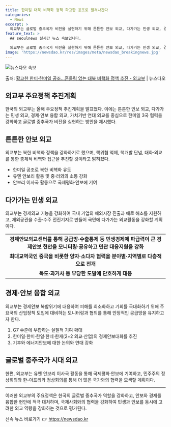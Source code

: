 ```yaml
---
title: 한미일 대북 비핵화 정책 확고한 공조로 펼쳐나간다
categories:
  - News
excerpt: >
  외교부는 글로벌 중추국가 비전을 실현하기 위해 튼튼한 안보 외교, 다가가는 민생 외교, 경제안보 융합 외교,…
feature_text: >
  ## seoulnews 실시간 뉴스 속보입니다.

  외교부는 글로벌 중추국가 비전을 실현하기 위해 튼튼한 안보 외교, 다가가는 민생 외교, 경제안보 융합 외교,…
image: 'https://newsdao.kr/res/images/meta/newsdao_breakingnews.jpg'
---
```


![뉴스다오 속보](https://newsdao.kr/res/images/meta/newsdao_breakingnews.jpg)

<p>출처: <a href="https://newsdao.kr/3300" rel="dofollow">확고한 한미·한미일 공조…흔들림 없는 대북 비핵화 정책 추진 - 외교부</a> | 뉴스다오</p>

<h2 data-ke-size="size26">외교부 주요정책 추진계획</h2>
한국의 외교부는 올해 주요정책 추진계획을 발표했다. 이에는 튼튼한 안보 외교, 다가가는 민생 외교, 경제·안보 융합 외교, 가치기반 연대 외교를 중심으로 한미일 3국 협력을 강화하고 글로벌 중추국가 비전을 실현하는 방안을 제시했다.

<p data-ke-size="size16"></p>

<h2 data-ke-size="size24">튼튼한 안보 외교</h2>
외교부는 북한 비핵화 정책을 강화하기로 했으며, 핵위협 억제, 핵개발 단념, 대화·외교를 통한 총체적 비핵화 접근을 추진할 것이라고 밝혀졌다.

<ul>
  <li>한미일 공조로 북한 비핵화 유도</li>
  <li>유엔 안보리 활동 및 중·러와의 소통 강화</li>
  <li>안보리 이사국 활동으로 국제평화·안보에 기여</li>
</ul>

<h2 data-ke-size="size24">다가가는 민생 외교</h2>
외교부는 경제외교 기능을 강화하여 국내 기업의 해외시장 진출과 애로 해소를 지원하고, 재외공관을 수출·수주 전진기지로 만들어 국민에 다가가는 외교활동을 강화할 계획이다.
  
<table>
  <tr>
    <td style="text-align: center; height: 17px;"><b>경제안보외교센터를 통해 공급망·수출통제 등 민생경제에 파급력이 큰 경제안보 현안을 모니터링·공유하고 민관 대응지원을 강화</b></td>
  </tr>
  <tr>
    <td style="text-align: center; height: 17px;"><b>최대교역국인 중국을 비롯한 양자·소다자 협력을 분야별·지역별로 다층적으로 전개</b></td>
  </tr>
  <tr>
    <td style="text-align: center; height: 17px;"><b>독도·과거사 등 부당한 도발에 단호하게 대응</b></td>
  </tr>
</table>

<h2 data-ke-size="size24">경제·안보 융합 외교</h2>
외교부는 경제안보 복합위기에 대응하여 피해를 최소화하고 기회를 극대화하기 위해 주요국의 산업정책 도입에 대비하는 모니터링과 협의를 통해 안정적인 공급망을 유지하고자 한다.

<ol>
  <li>G7 수준에 부합하는 실질적 기여 확대</li>
  <li>한미일·한미·한일·한네·한캐(2+2 외교·산업)의 경제안보대화를 추진</li>
  <li>기후와 에너지안보에 대한 논의와 연대 강화</li>
</ol>

<h2 data-ke-size="size24">글로벌 중추국가 시대 외교</h2>
한편, 외교부는 유엔 안보리 이사국 활동을 통해 국제평화·안보에 기여하고, 민주주의 정상회의와 한-아프리카 정상회의를 통해 더 많은 국가와의 협력을 모색할 계획이다.

<hr>

이러한 외교부의 주요정책은 한국의 글로벌 중추국가 역할을 강화하고, 안보와 경제를 융합한 현안에 적극 대처하며, 국제사회와의 협력을 강화하여 민생과 안보를 동시에 고려한 외교 역량을 강화하는 것으로 평가된다. 

신속 뉴스 바로가기 👉 <a href="https://newsdao.kr" rel="dofollow">https://newsdao.kr</a>


